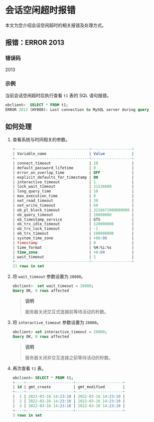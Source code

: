 # 会话空闲超时报错

本文为您介绍会话空闲超时的相关报错及处理方式。

## 报错：ERROR 2013

### 错误码

2013

### 示例

当前会话空闲超时后执行查看 `t1` 表的 SQL 语句报错。

```sql
obclient>  SELECT * FROM t1;
ERROR 2013 (HY000): Lost connection to MySQL server during query
```

## 如何处理

1. 查看系统与时间相关的参数。

   ```sql
   +---------------------------------+------------------+
   | Variable_name                   | Value            |
   +---------------------------------+------------------+
   | connect_timeout                 | 10               |
   | default_password_lifetime       | 0                |
   | error_on_overlap_time           | OFF              |
   | explicit_defaults_for_timestamp | ON               |
   | interactive_timeout             | 1                |
   | lock_wait_timeout               | 31536000         |
   | long_query_time                 | 10               |
   | max_execution_time              | 0                |
   | net_read_timeout                | 30               |
   | net_write_timeout               | 60               |
   | ob_pl_block_timeout             | 3216672000000000 |
   | ob_query_timeout                | 10000000         |
   | ob_timestamp_service            | GTS              |
   | ob_trx_idle_timeout             | 120000000        |
   | ob_trx_lock_timeout             | -1               |
   | ob_trx_timeout                  | 100000000        |
   | system_time_zone                | +08:00           |
   | timestamp                       | 0                |
   | time_format                     | %H:%i:%s         |
   | time_zone                       | +8:00            |
   | wait_timeout                    | 1                |
   +---------------------------------+------------------+
   21 rows in set
   ```

2. 将 `wait_timeout` 参数设置为 `28800`。

   ```sql
   obclient>  set wait_timeout = 28800;
   Query OK, 0 rows affected
   ```

   > **说明**
   >
   > 服务器关闭交互式连接前等待活动的秒数。

3. 将 `interactive_timeout` 参数设置为 `28800`。

   ```sql
   obclient> set interactive_timeout = 28800;
   Query OK, 0 rows affected
   ```

   > **说明**
   >
   > 服务器关闭非交互连接之前等待活动的秒数。

4. 再次查看 `t1` 表。

   ```sql
   obclient> SELECT * FROM t1;
   +----+---------------------+---------------------+
   | id | gmt_create          | gmt_modified        |
   +----+---------------------+---------------------+
   |  1 | 2022-03-16 14:23:10 | 2022-03-16 14:23:10 |
   |  2 | 2022-03-16 14:23:10 | 2022-03-16 14:23:10 |
   |  3 | 2022-03-16 14:23:10 | 2022-03-16 14:23:10 |
   +----+---------------------+---------------------+
   3 rows in set
   ```
